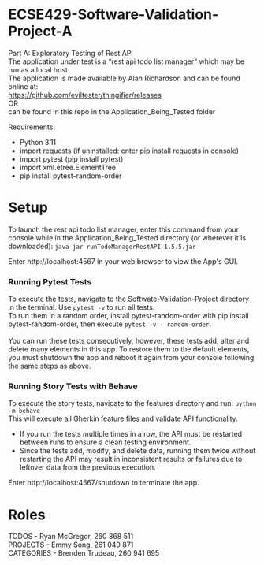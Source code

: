 # ECSE429-Software-Validation-Project-A
 Part A: Exploratory Testing of Rest API\
 The application under test is a “rest api todo list manager” which may be run as a local host.\
 The application is made available by Alan Richardson and can be found online at:\
 https://github.com/eviltester/thingifier/releases \
 OR\
 can be found in this repo in the Application_Being_Tested folder
 
Requirements:
 - Python 3.11
 - import requests (if uninstalled: enter pip install requests in console)
 - import pytest   (pip install pytest)
 - import xml.etree.ElementTree 
 - pip install pytest-random-order
# Setup
To launch the rest api todo list manager, enter this command from your console while in the Application_Being_Tested directory (or wherever it is downloaded): ```java-jar runTodoManagerRestAPI-1.5.5.jar```

Enter http://localhost:4567 in your web browser to view the App's GUI.

### Running Pytest Tests
To execute the tests, navigate to the Softwate-Validation-Project directory in the terminal. Use ```pytest -v``` to run all tests.\
To run them in a random order, install pytest-random-order with pip install pytest-random-order, then execute ```pytest -v --random-order```.\
\
You can run these tests consecutively, however, these tests add, alter and delete many elements in this app. To restore them to the default elements, you must shutdown the app and reboot it again from your console following the same steps as above.

### Running Story Tests with Behave
To execute the story tests, navigate to the features directory and run: ```python -m behave```\
This will execute all Gherkin feature files and validate API functionality.

* If you run the tests multiple times in a row, the API must be restarted between runs to ensure a clean testing environment.
* Since the tests add, modify, and delete data, running them twice without restarting the API may result in inconsistent results or failures due to leftover data from the previous execution.

Enter http://localhost:4567/shutdown to terminate the app.

# Roles
TODOS       - Ryan McGregor, 260 868 511 \
PROJECTS    - Emmy Song, 261 049 871 \
CATEGORIES  - Brenden Trudeau, 260 941 695

